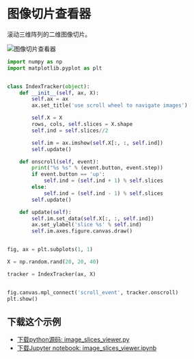 # 图像切片查看器

滚动三维阵列的二维图像切片。

![图像切片查看器](https://matplotlib.org/_images/sphx_glr_image_slices_viewer_001.png)

```python
import numpy as np
import matplotlib.pyplot as plt


class IndexTracker(object):
    def __init__(self, ax, X):
        self.ax = ax
        ax.set_title('use scroll wheel to navigate images')

        self.X = X
        rows, cols, self.slices = X.shape
        self.ind = self.slices//2

        self.im = ax.imshow(self.X[:, :, self.ind])
        self.update()

    def onscroll(self, event):
        print("%s %s" % (event.button, event.step))
        if event.button == 'up':
            self.ind = (self.ind + 1) % self.slices
        else:
            self.ind = (self.ind - 1) % self.slices
        self.update()

    def update(self):
        self.im.set_data(self.X[:, :, self.ind])
        ax.set_ylabel('slice %s' % self.ind)
        self.im.axes.figure.canvas.draw()


fig, ax = plt.subplots(1, 1)

X = np.random.rand(20, 20, 40)

tracker = IndexTracker(ax, X)


fig.canvas.mpl_connect('scroll_event', tracker.onscroll)
plt.show()
```

## 下载这个示例
            
- [下载python源码: image_slices_viewer.py](https://matplotlib.org/_downloads/image_slices_viewer.py)
- [下载Jupyter notebook: image_slices_viewer.ipynb](https://matplotlib.org/_downloads/image_slices_viewer.ipynb)